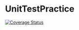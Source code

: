 # UnitTestPractice

[![Coverage Status](https://coveralls.io/repos/github/lrondenet/UnitTestPractice/badge.svg?branch=master)](https://coveralls.io/github/lrondenet/UnitTestPractice?branch=master)
